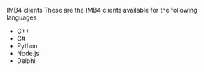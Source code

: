 IMB4 clients
These are the IMB4 clients available for the following languages

- C++
- C#
- Python
- Node.js
- Delphi

